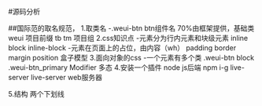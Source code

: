 #源码分析

##国际范的取名规范，
1.取类名
  -.weui-btn
   btn组件名 70%由框架提供，基础类
   weui 项目前缀 tb tm 项目组
2.css知识点
   -元素分为行内元素和块级元素 inline block inline-block 
   -元素在页面上的占位，由内容（wh） padding border margin position 盒子模型 
3.面向对象的css
   -一个元素有多个类
   .weui-btn block
   .weui-btn_primary   Modifier 多态
4.安装一个插件
node   js后端
npm i-g 
live-server 
live-server  web服务器

5.结构
两个下划线
